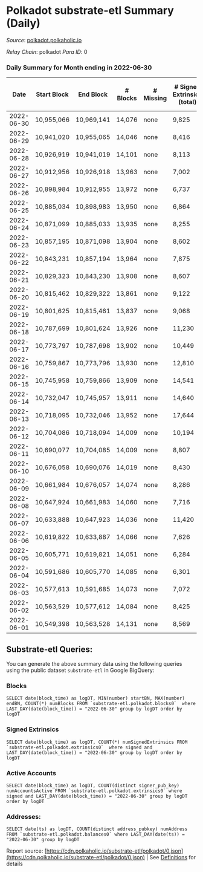 # Polkadot substrate-etl Summary (Daily)

_Source_: [polkadot.polkaholic.io](https://polkadot.polkaholic.io)

*Relay Chain*: polkadot
*Para ID*: 0



### Daily Summary for Month ending in 2022-06-30


| Date | Start Block | End Block | # Blocks | # Missing | # Signed Extrinsics (total) | # Active Accounts | # Addresses with Balances | # Events | # Transfers | # XCM Transfers In | # XCM Transfers Out |
| ---- | ----------- | --------- | -------- | --------- | --------------------------- | ----------------- | ------------------------- | -------- | ----------- | ------------------ | ------------------- |
| 2022-06-30 | 10,955,066 | 10,969,141 | 14,076 | none  | 9,825 | 3,737 | 996,755 | 371,990 | 8,458 ($59,103,552.21) | 144 ($669,518.93) | 327 ($720,370.30) |
| 2022-06-29 | 10,941,020 | 10,955,065 | 14,046 | none  | 8,416 | 3,355 | 995,534 | 363,272 | 7,057 ($43,825,787.62) | 160 ($778,680.89) | 282 ($441,351.17) |
| 2022-06-28 | 10,926,919 | 10,941,019 | 14,101 | none  | 8,113 | 3,497 | 994,537 | 362,651 | 6,661 ($66,321,005.72) | 136 ($611,206.04) | 312 ($365,504.48) |
| 2022-06-27 | 10,912,956 | 10,926,918 | 13,963 | none  | 7,002 | 2,987 | 993,907 | 352,813 | 5,545 ($32,695,658.04) | 135 ($472,432.91) | 271 ($899,924.06) |
| 2022-06-26 | 10,898,984 | 10,912,955 | 13,972 | none  | 6,737 | 2,844 | 993,217 | 346,090 | 5,402 ($15,290,579.15) | 147 ($501,722.82) | 280 ($848,619.76) |
| 2022-06-25 | 10,885,034 | 10,898,983 | 13,950 | none  | 6,864 | 2,950 | 992,431 | 340,782 | 5,333 ($29,172,023.18) | 128 ($2,373,380.21) | 227 ($4,486,516.59) |
| 2022-06-24 | 10,871,099 | 10,885,033 | 13,935 | none  | 8,255 | 3,479 | 991,710 | 360,148 | 6,859 ($46,943,476.93) | 163 ($535,947.30) | 328 ($1,274,974.07) |
| 2022-06-23 | 10,857,195 | 10,871,098 | 13,904 | none  | 8,602 | 3,233 | 990,895 | 366,203 | 6,567 ($65,814,724.01) | 159 ($818,242.61) | 342 ($1,584,468.28) |
| 2022-06-22 | 10,843,231 | 10,857,194 | 13,964 | none  | 7,875 | 3,122 |  | 354,857 | 6,074 ($128,576,540.45) | 112 ($398,954.19) | 284 ($2,039,464.92) |
| 2022-06-21 | 10,829,323 | 10,843,230 | 13,908 | none  | 8,607 | 3,719 | 989,174 | 364,866 | 7,315 ($57,302,055.58) | 139 ($372,408.64) | 277 ($295,923.25) |
| 2022-06-20 | 10,815,462 | 10,829,322 | 13,861 | none  | 9,122 | 3,820 |  | 363,976 | 7,782 ($49,425,204.40) | 166 ($522,228.12) | 274 ($566,915.59) |
| 2022-06-19 | 10,801,625 | 10,815,461 | 13,837 | none  | 9,068 | 3,593 |  | 363,538 | 7,928 ($52,086,930.25) | 107 ($281,775.84) | 284 ($499,857.28) |
| 2022-06-18 | 10,787,699 | 10,801,624 | 13,926 | none  | 11,230 | 4,347 |  | 383,364 | 10,368 ($71,006,795.17) | 179 ($608,124.94) | 401 ($690,823.52) |
| 2022-06-17 | 10,773,797 | 10,787,698 | 13,902 | none  | 10,449 | 3,563 |  | 369,995 | 7,924 ($77,964,442.34) | 145 ($489,700.29) | 316 ($472,306.17) |
| 2022-06-16 | 10,759,867 | 10,773,796 | 13,930 | none  | 12,810 | 3,896 |  | 383,815 | 8,809 ($123,428,642.47) | 128 ($437,265.23) | 328 ($937,756.87) |
| 2022-06-15 | 10,745,958 | 10,759,866 | 13,909 | none  | 14,541 | 4,775 | 982,253 | 403,710 | 10,806 ($132,857,400.56) | 183 ($945,162.50) | 334 ($610,471.59) |
| 2022-06-14 | 10,732,047 | 10,745,957 | 13,911 | none  | 14,640 | 4,669 | 980,835 | 397,770 | 10,945 ($82,293,037.52) | 177 ($512,452.51) | 452 ($619,065.96) |
| 2022-06-13 | 10,718,095 | 10,732,046 | 13,952 | none  | 17,644 | 6,234 |  | 427,241 | 15,728 ($194,707,401.22) | 282 ($1,350,822.13) | 880 ($962,510.73) |
| 2022-06-12 | 10,704,086 | 10,718,094 | 14,009 | none  | 10,194 | 4,347 | 977,842 | 367,230 | 8,924 ($55,216,305.71) | 169 ($439,316.84) | 565 ($1,017,444.14) |
| 2022-06-11 | 10,690,077 | 10,704,085 | 14,009 | none  | 8,807 | 3,782 | 977,141 | 359,486 | 7,776 ($41,068,783.94) | 126 ($527,133.61) | 441 ($1,294,672.67) |
| 2022-06-10 | 10,676,058 | 10,690,076 | 14,019 | none  | 8,430 | 3,718 |  | 353,478 | 7,171 ($68,631,622.96) | 127 ($805,277.73) | 525 ($2,593,727.08) |
| 2022-06-09 | 10,661,984 | 10,676,057 | 14,074 | none  | 8,286 | 3,958 |  | 352,822 | 7,034 ($53,594,906.48) | 122 ($1,175,493.35) | 527 ($2,373,223.56) |
| 2022-06-08 | 10,647,924 | 10,661,983 | 14,060 | none  | 7,716 | 3,453 |  | 347,704 | 6,573 ($38,092,097.10) | 138 ($1,094,873.46) | 475 ($1,076,126.07) |
| 2022-06-07 | 10,633,888 | 10,647,923 | 14,036 | none  | 11,420 | 6,500 |  | 384,018 | 10,417 ($121,689,640.78) | 160 ($993,560.79) | 483 ($1,573,252.76) |
| 2022-06-06 | 10,619,822 | 10,633,887 | 14,066 | none  | 7,626 | 3,259 | 977,805 | 352,666 | 6,491 ($40,631,975.26) | 136 ($907,386.54) | 439 ($1,767,691.44) |
| 2022-06-05 | 10,605,771 | 10,619,821 | 14,051 | none  | 6,284 | 2,674 | 977,062 | 338,518 | 5,109 ($15,780,014.78) | 112 ($572,320.49) | 340 ($1,206,681.09) |
| 2022-06-04 | 10,591,686 | 10,605,770 | 14,085 | none  | 6,301 | 2,691 |  | 300,026 | 5,060 ($16,806,011.21) | 114 ($1,309,881.58) | 424 ($1,657,283.37) |
| 2022-06-03 | 10,577,613 | 10,591,685 | 14,073 | none  | 7,072 | 2,978 |  | 286,797 | 5,842 ($44,075,527.60) | 122 ($868,379.98) | 444 ($2,532,281.09) |
| 2022-06-02 | 10,563,529 | 10,577,612 | 14,084 | none  | 8,425 | 3,547 |  | 302,665 | 7,066 ($116,815,363.85) | 149 ($803,023.96) | 677 ($1,517,603.57) |
| 2022-06-01 | 10,549,398 | 10,563,528 | 14,131 | none  | 8,569 | 3,709 |  | 295,381 | 7,138 ($76,115,364.04) | 133 ($623,476.42) | 560 ($1,331,007.54) |

## Substrate-etl Queries:
You can generate the above summary data using the following queries using the public dataset `substrate-etl` in Google BigQuery:


### Blocks
```
SELECT date(block_time) as logDT, MIN(number) startBN, MAX(number) endBN, COUNT(*) numBlocks FROM `substrate-etl.polkadot.blocks0`  where LAST_DAY(date(block_time)) = "2022-06-30" group by logDT order by logDT
```


### Signed Extrinsics
```
SELECT date(block_time) as logDT, COUNT(*) numSignedExtrinsics FROM `substrate-etl.polkadot.extrinsics0`  where signed and LAST_DAY(date(block_time)) = "2022-06-30" group by logDT order by logDT
```


### Active Accounts
```
SELECT date(block_time) as logDT, COUNT(distinct signer_pub_key) numAccountsActive FROM `substrate-etl.polkadot.extrinsics0` where signed and LAST_DAY(date(block_time)) = "2022-06-30" group by logDT order by logDT
```


### Addresses:
```
SELECT date(ts) as logDT, COUNT(distinct address_pubkey) numAddress FROM `substrate-etl.polkadot.balances0` where LAST_DAY(date(ts)) = "2022-06-30" group by logDT
```



Report source: [https://cdn.polkaholic.io/substrate-etl/polkadot/0.json](https://cdn.polkaholic.io/substrate-etl/polkadot/0.json) | See [Definitions](/DEFINITIONS.md) for details
